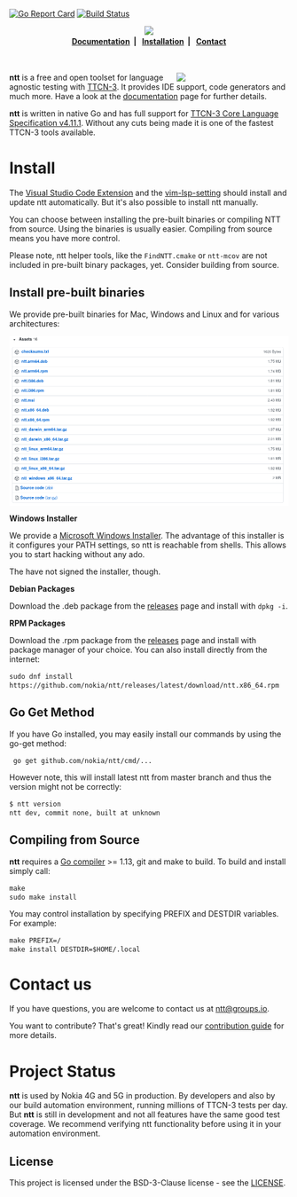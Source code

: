 [![Go Report Card](https://goreportcard.com/badge/github.com/nokia/ntt?style=flat-square)](https://goreportcard.com/report/github.com/nokia/ntt)
[![Build Status](https://travis-ci.com/nokia/ntt.svg?branch=master)](https://travis-ci.com/nokia/ntt)

<p align="center">
<img src="https://nokia.github.io/ntt/static/ntt.png"/><br>
<b>
<a href="https://nokia.github.io/ntt/">Documentation</a>&nbsp;&nbsp;|&nbsp;&nbsp;
<a href="#install">Installation</a>&nbsp;&nbsp;|&nbsp;&nbsp;
<a href="#contact-us">Contact</a>
</b>
<br>
<br>
<br>
</p>

<img width="40%" align="right" src="https://nokia.github.io/ntt/static/highlight.png"/>


**ntt** is a free and open toolset for language agnostic testing with
[TTCN-3](https://nokia.github.io/ntt#whats-ttcn-3). It provides IDE support,
code generators and much more. Have a look at the
[documentation](https://nokia.github.io/ntt) page for further details.

**ntt** is written in native Go and has full support for
[TTCN-3 Core Language Specification v4.11.1](https://www.etsi.org/deliver/etsi_es/201800_201899/20187301/04.11.01_60/es_20187301v041101p.pdf).
Without any cuts being made it is one of the fastest TTCN-3 tools available.


# Install

The [Visual Studio Code
Extension](https://marketplace.visualstudio.com/items?itemName=Nokia.ttcn3) and
the [vim-lsp-setting](https://github.com/mattn/vim-lsp-settings) should install
and update ntt automatically. But it's also possible to install ntt manually.

You can choose between installing the pre-built binaries or compiling NTT from
source. Using the binaries is usually easier. Compiling from source means you
have more control.

Please note, ntt helper tools, like the `FindNTT.cmake` or `ntt-mcov` are not
included in pre-built binary packages, yet. Consider building from source.


## Install pre-built binaries

We provide pre-built binaries for Mac, Windows and Linux and for various architectures:

<a href="https://github.com/nokia/ntt/releases/latest/"><img align="center" src="resources/assets.png"></a>


**Windows Installer**

We provide a [Microsoft Windows
Installer](https://github.com/nokia/ntt/releases/latest/download/ntt.msi). The
advantage of this installer is it configures your PATH settings, so ntt is
reachable from shells. This allows you to start hacking without any ado.

The have not signed the installer, though.


**Debian Packages**

Download the .deb package from the
[releases](https://github.com/nokia/ntt/releases) page and install with `dpkg -i`.


**RPM Packages**

Download the .rpm package from the
[releases](https://github.com/nokia/ntt/releases) page and install with package
manager of your choice. You can also install directly from the internet:

    sudo dnf install https://github.com/nokia/ntt/releases/latest/download/ntt.x86_64.rpm


## Go Get Method

If you have Go installed, you may easily install our commands by using the go-get method:

     go get github.com/nokia/ntt/cmd/...

However note, this will install latest ntt from master branch and thus the
version might not be correctly:

    $ ntt version
    ntt dev, commit none, built at unknown


## Compiling from Source

**ntt** requires a [Go compiler](https://golang.org/dl/) >= 1.13, git and make to
build. To build and install simply call:

	make
	sudo make install

You may control installation by specifying PREFIX and DESTDIR variables. For example:

	make PREFIX=/
	make install DESTDIR=$HOME/.local


# Contact us

If you have questions, you are welcome to contact us at
[ntt@groups.io](mailto:ntt@groups.io).

You want to contribute? That's great! Kindly read our [contribution
guide](https://github.com/nokia/ntt/blob/master/CONTRIBUTING.md) for more
details.


# Project Status

**ntt** is used by Nokia 4G and 5G in production. By developers and also by our
build automation environment, running millions of TTCN-3 tests per day.  
But **ntt** is still in development and not all features have the same good
test coverage. We recommend verifying ntt functionality before using it in your
automation environment.

## License

This project is licensed under the BSD-3-Clause license - see the [LICENSE](https://github.com/nokia/ntt/blob/master/LICENSE).
